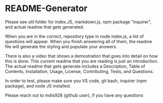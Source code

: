 # README-Generator

Please see util folder for index.JS, markdown.js, npm package "inquirer", and actual readme that gets generated.

When you are in the correct, repository type in node index.js, a list of questions will appear. When you finish answering all of them, the readme file will generate the styling and populate your answers.

There is also a video that shows a demostration that goes into detail on how this is done. This current readme that you are reading is just an introduction. The actual readme that gets generate includes a Description, Table of Contents, Installation, Usage, License, Contributing, Tests, and Questions.

In order to test, please make sure you VS code, git bash, inquirer (npm package), and node JS installed.

Please reach out to mdis928 (github user), if you have any questions


